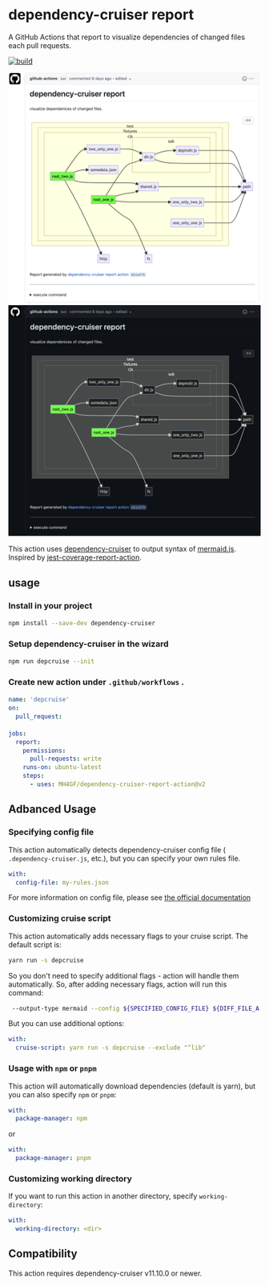 # dependency-cruiser report

A GitHub Actions that report to visualize dependencies of changed files each pull requests.

[![build](https://github.com/MH4GF/dependency-cruiser-report-action/actions/workflows/build.yml/badge.svg)](https://github.com/MH4GF/dependency-cruiser-report-action/actions/workflows/build.yml)

![sample](./docs/assets/sample-light.png#gh-light-mode-only)![sample](./docs/assets/sample-dark.png#gh-dark-mode-only)

This action uses [dependency-cruiser](https://github.com/sverweij/dependency-cruiser) to output syntax of [mermaid.js](https://github.com/mermaid-js/mermaid). Inspired by [jest-coverage-report-action](https://github.com/ArtiomTr/jest-coverage-report-action).

## usage

### Install in your project

```bash
npm install --save-dev dependency-cruiser
```

### Setup dependency-cruiser in the wizard

```bash
npm run depcruise --init
```

### Create new action under `.github/workflows` .

```yaml
name: 'depcruise'
on:
  pull_request:

jobs:
  report:
    permissions:
      pull-requests: write
    runs-on: ubuntu-latest
    steps:
      - uses: MH4GF/dependency-cruiser-report-action@v2
```

## Adbanced Usage

### Specifying config file

This action automatically detects dependency-cruiser config file ( `.dependency-cruiser.js`, etc.), but you can specify your own rules file.

```yaml
with:
  config-file: my-rules.json
```

For more information on config file, please see [the official documentation](https://github.com/sverweij/dependency-cruiser/blob/develop/doc/cli.md#--config---validate)

### Customizing cruise script

This action automatically adds necessary flags to your cruise script. The default script is:

```bash
yarn run -s depcruise
```

So you don't need to specify additional flags - action will handle them automatically. So, after adding necessary flags, action will run this command:

```bash
 --output-type mermaid --config ${SPECIFIED_CONFIG_FILE} ${DIFF_FILE_A DIFF_FILE_B ...etc}
```

But you can use additional options:

```yaml
with:
  cruise-script: yarn run -s depcruise --exclude "^lib"
```

### Usage with `npm` or `pnpm`

This action will automatically download dependencies (default is yarn), but you can also specify `npm` or `pnpm`:

```yaml
with:
  package-manager: npm
```

or

```yaml
with:
  package-manager: pnpm
```

### Customizing working directory

If you want to run this action in another directory, specify `working-directory`:

```yaml
with:
  working-directory: <dir>
```

## Compatibility

This action requires dependency-cruiser v11.10.0 or newer.
